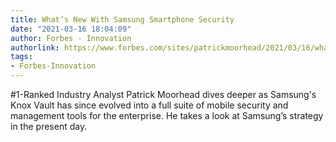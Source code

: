 ```yaml
---
title: What’s New With Samsung Smartphone Security
date: "2021-03-16 18:04:09"
author: Forbes - Innovation
authorlink: https://www.forbes.com/sites/patrickmoorhead/2021/03/16/whats-new-with-samsung-smartphone-security/
tags:
- Forbes-Innovation
---
```

#1-Ranked Industry Analyst Patrick Moorhead dives deeper as Samsung's Knox  Vault has since evolved into a full suite of mobile security and management tools for the enterprise. He takes a look at Samsung’s strategy in the present day.